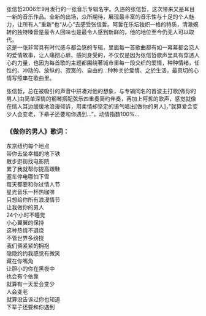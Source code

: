 

张信哲2006年9月发行的一张音乐专辑名字。久违的张信哲，这次带来又是耳目一新的音乐作品。全新的出场，众所期待，展现最丰富的音乐性与十足的个人魅力，让所有人”重新“也“从心“去感受张信哲。阿哲在乐坛独帜一格的特质，清澈婉转的独特嗓音是最令人回味也是最令人感到新鲜的，他的地位至今仍无人可以取代。  
这是一张非常具有时代感与都会感的专辑，里面每一首歌曲都有如一幕幕都会恋人的爱情故事，让人痛彻心扉、感同身受的，不仅仅是因为张信哲歌声里具有穿透人心的力量，也因为每首歌的主题都围绕著城市里每一段交织的爱情，种种情绪，任性的、冲动的、放纵的、寂寞的、自由的…种种关於爱情、之於生活，最真切的心情写照串在歌曲里。

张信哲，总在被吸引的声音中拼凑对他的想象，与专辑同名的首波主打歌[做你的男人]由简单深情的钢琴搭配弦乐四重奏简约伴奏，再加上阿哲的歌声，感觉就像在情人耳边缓缓地浪漫倾诉，用柔情却坚定的语气唱出[做你的男人]，”就算爱会变少人会变老，下辈子还要和你遇到…”。动情指数100%...

### 《做你的男人》歌词：

东京纽约每个地点  
带你去坐幸福的地下铁  
散步逛街找电影院  
累了我就帮你提高跟鞋  
塞车停电哪怕下雪  
每天都要和你过情人节  
星光音乐一杯热咖啡  
只想给你所有浪漫情节  
让我做你的男人  
24个小时不睡觉  
小心翼翼的保持  
这种热情不退烧  
不管世界多纷挠  
我们俩紧紧的拥抱  
隐隐约约我感觉有微笑  
藏在你嘴角  
让胆小的你在黑夜中  
也会有个依靠  
就算有一天爱会变少  
人会变老  
就算没告诉过你也知道  
下辈子还要和你遇到

